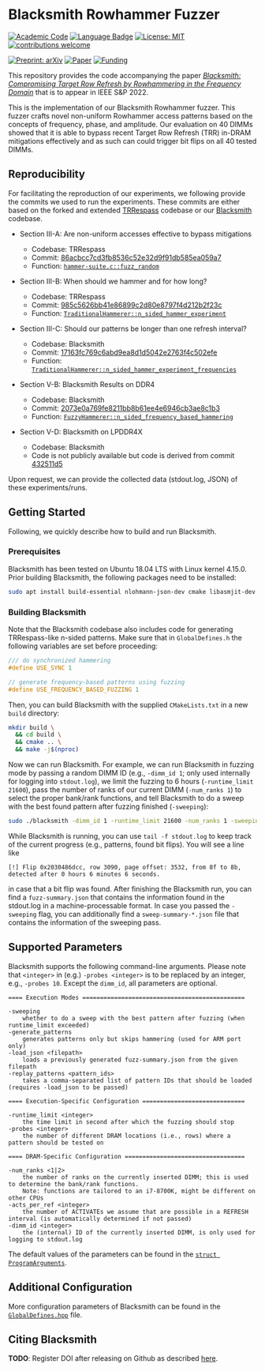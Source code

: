 # Blacksmith Rowhammer Fuzzer

[![Academic Code](https://img.shields.io/badge/Origin-Academic%20Code-C1ACA0.svg?style=flat)]() [![Language Badge](https://img.shields.io/badge/Made%20with-C/C++-blue.svg)](https://isocpp.org/std/the-standard) [![License: MIT](https://img.shields.io/badge/License-MIT-yellow.svg)](https://opensource.org/licenses/MIT) [![contributions welcome](https://img.shields.io/badge/Contributions-welcome-lightgray.svg?style=flat)]()

[![Preprint: arXiv](https://img.shields.io/badge/Preprint-arXiv:0000.0000-orange.svg)](arxiv.org/) [![Paper](https://img.shields.io/badge/To%20appear%20in-IEEE%20S&P%20'22-brightgreen.svg)](https://www.ieee-security.org/TC/SP2022) [![Funding](https://img.shields.io/badge/Grant-NCCR%20Automation%20(51NF40180545)-red.svg)](http://www.snf.ch/en/researchinFocus/nccr/automation/)

This repository provides the code accompanying the paper _[Blacksmith: Compromising Target Row Refresh by Rowhammering in the Frequency Domain]()_ that is to appear in IEEE S&P 2022.

This is the implementation of our Blacksmith Rowhammer fuzzer. This fuzzer crafts novel non-uniform Rowhammer access patterns based on the concepts of frequency, phase, and amplitude. Our evaluation on 40 DIMMs showed that it is able to bypass recent Target Row Refresh (TRR) in-DRAM mitigations effectively and as such can could trigger bit flips on all 40 tested DIMMs.

## Reproducibility

For facilitating the reproduction of our experiments, we following provide the commits we used to run the experiments. These commits are either based on the forked and extended [TRRespass](https://github.com/pjattke/trrespass-fork) codebase or our [Blacksmith](https://gitlab.ethz.ch/comsec/blacksmith-project/blacksmith) codebase.

- Section III-A: Are non-uniform accesses effective to bypass mitigations
    - Codebase: TRRespass
    - Commit: [86acbcc7cd3fb8536c52e32d9f91db585ea059a7](https://github.com/pjattke/trrespass-fork/commit/86acbcc7cd3fb8536c52e32d9f91db585ea059a7)
    - Function: [`hammer-suite.c::fuzz_random`](https://github.com/pjattke/trrespass-fork/blob/main/hammersuite/src/hammer-suite.c#L998)
  

- Section III-B: When should we hammer and for how long?
    - Codebase: TRRespass
    - Commit: [985c5626bb41e86899c2d80e8797f4d212b2f23c](https://gitlab.ethz.ch/comsec/blacksmith-project/blacksmith/-/commit/985c5626bb41e86899c2d80e8797f4d212b2f23c)
    - Function: [`TraditionalHammerer::n_sided_hammer_experiment`](https://gitlab.ethz.ch/comsec/blacksmith-project/blacksmith/-/blob/985c5626bb41e86899c2d80e8797f4d212b2f23c/src/Forges/TraditionalHammerer.cpp#L77)


- Section III-C: Should our patterns be longer than one refresh interval?
    - Codebase: Blacksmith
    - Commit: [17163fc769c6abd9ea8d1d5042e2763f4c502efe](https://gitlab.ethz.ch/comsec/blacksmith-project/blacksmith/-/commit/17163fc769c6abd9ea8d1d5042e2763f4c502efe)
    - Function: [`TraditionalHammerer::n_sided_hammer_experiment_frequencies`](https://gitlab.ethz.ch/comsec/blacksmith-project/blacksmith/-/blob/17163fc769c6abd9ea8d1d5042e2763f4c502efe/src/Forges/TraditionalHammerer.cpp#L314)

    
- Section V-B: Blacksmith Results on DDR4
    - Codebase: Blacksmith
    - Commit: [2073e0a769fe8211bb8b61ee4e6946cb3ae8c1b3](https://gitlab.ethz.ch/comsec/blacksmith-project/blacksmith/-/commit/2073e0a769fe8211bb8b61ee4e6946cb3ae8c1b3)
    - Function: [`FuzzyHammerer::n_sided_frequency_based_hammering`](https://gitlab.ethz.ch/comsec/blacksmith-project/blacksmith/-/blob/master/src/Forges/FuzzyHammerer.cpp#L18)


- Section V-D: Blacksmith on LPDDR4X
    - Codebase: Blacksmith
    - Code is not publicly available but code is derived from commit [432511d5](https://gitlab.ethz.ch/comsec/blacksmith-project/blacksmith/-/commit/432511d5a23e9fa594d103972889bc18f24a319b)

Upon request, we can provide the collected data (stdout.log, JSON) of these experiments/runs.

## Getting Started

Following, we quickly describe how to build and run Blacksmith.

### Prerequisites

Blacksmith has been tested on Ubuntu 18.04 LTS with Linux kernel 4.15.0. Prior building Blacksmith, the following packages need to be installed:

```bash
sudo apt install build-essential nlohmann-json-dev cmake libasmjit-dev
```

### Building Blacksmith

Note that the Blacksmith codebase also includes code for generating TRRespass-like n-sided patterns. Make sure that in `GlobalDefines.h` the following variables are set before proceeding:

```cpp
/// do synchronized hammering
#define USE_SYNC 1

// generate frequency-based patterns using fuzzing
#define USE_FREQUENCY_BASED_FUZZING 1
```

Then, you can build Blacksmith with the supplied `CMakeLists.txt` in a new `build` directory:

```bash
mkdir build \ 
  && cd build \
  && cmake .. \
  && make -j$(nproc)
```

Now we can run Blacksmith. For example, we can run Blacksmith in fuzzing mode by passing a random DIMM ID (e.g., `-dimm_id 1`; only used internally for logging into `stdout.log`), we limit the fuzzing to 6 hours (`-runtime_limit 21600`), pass the number of ranks of our current DIMM (`-num_ranks 1`) to select the proper bank/rank functions, and tell Blacksmith to do a sweep with the best found pattern after fuzzing finished (`-sweeping`): 

```bash
sudo ./blacksmith -dimm_id 1 -runtime_limit 21600 -num_ranks 1 -sweeping  
```

While Blacksmith is running, you can use `tail -f stdout.log` to keep track of the current progress (e.g., patterns, found bit flips). You will see a line like 
```
[!] Flip 0x2030486dcc, row 3090, page offset: 3532, from 8f to 8b, detected after 0 hours 6 minutes 6 seconds.
```
in case that a bit flip was found. After finishing the Blacksmith run, you can find a `fuzz-summary.json` that contains the information found in the stdout.log in a machine-processable format. In case you passed the `-sweeping` flag, you can additionally find a `sweep-summary-*.json` file that contains the information of the sweeping pass.

## Supported Parameters

Blacksmith supports the following command-line arguments.
Please note that `<integer>` in (e.g.) `-probes <integer>` is to be replaced by an integer, e.g., `-probes 10`.
Except the `dimm_id`, all parameters are optional.

```
==== Execution Modes ==============================================

-sweeping                       
    whether to do a sweep with the best pattern after fuzzing (when runtime_limit exceeded)
-generate_patterns              
    generates patterns only but skips hammering (used for ARM port only)    
-load_json <filepath>           
    loads a previously generated fuzz-summary.json from the given filepath       
-replay_patterns <pattern_ids>  
    takes a comma-separated list of pattern IDs that should be loaded (requires -load_json to be passed)

==== Execution-Specific Configuration =============================

-runtime_limit <integer>
    the time limit in second after which the fuzzing should stop 
-probes <integer>
    the number of different DRAM locations (i.e., rows) where a pattern should be tested on

==== DRAM-Specific Configuration ==================================

-num_ranks <1|2>                
    the number of ranks on the currently inserted DIMM; this is used to determine the bank/rank functions. 
    Note: functions are tailored to an i7-8700K, might be different on other CPUs 
-acts_per_ref <integer>         
    the number of ACTIVATEs we assume that are possible in a REFRESH interval (is automatically determined if not passed) 
-dimm_id <integer>
    the (internal) ID of the currently inserted DIMM, is only used for logging to stdout.log
```

The default values of the parameters can be found in the [`struct ProgramArguments`](https://gitlab.ethz.ch/comsec/blacksmith-project/blacksmith/-/blob/master/include/Blacksmith.hpp#L8).

## Additional Configuration

More configuration parameters of Blacksmith can be found in the [`GlobalDefines.hpp`](https://gitlab.ethz.ch/comsec/blacksmith-project/blacksmith/-/blob/master/include/GlobalDefines.hpp) file.

## Citing Blacksmith

**TODO**: Register DOI after releasing on Github as described [here](https://guides.github.com/activities/citable-code/).
